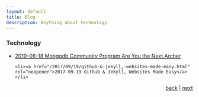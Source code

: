 ```yaml
---
layout: default
title: Blog
description: Anything about technology.
---
```


<h3>Technology</h3>
<ul>
	<li><a href="/2019/06/18/mongodb.html" rel="noopener">2019-06-18 Mongodb Community Program Are You the Next Archer </a></li>
		
	<li><a href="/2017/09/19/github-&-jekyll,-websites-made-easy.html" rel="noopener">2017-09-19 Github & Jekyll, Websites Made Easy</a></li>
</ul>

<p style="text-align: right;">
<a href="community">back</a> | <a href="news">next</a> 